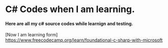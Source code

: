# C# Codes when I am learning.
#### Here are all my c# source codes while learnign and testing.
[Now I am learning form] https://www.freecodecamp.org/learn/foundational-c-sharp-with-microsoft
